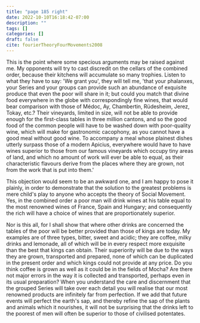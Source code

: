 ```yaml
---
title: "page 185 right"
date: 2022-10-10T16:18:42-07:00
description: ""
tags: []
categories: []
draft: false
cite: fourierTheoryFourMovements2008
---
```


This is the point where some specious arguments may be raised
against me. My opponents will try to cast discredit on the cellars
of the combined order, because their kitchens will accumulate so
many trophies. Listen to what they have to say: 'We grant you',
they will tell me, 'that your phalanxes, your Series and your groups
can provide such an abundance of exquisite produce that even the
poor will share in it; but could you match that divine food everywhere in the globe with correspondingly fine wines, that would bear
comparison with those of Médoc, Ay, Chambertin, Rüdesheim,
Jerez, Tokay, etc.? Their vineyards, limited in size, will not be able
to provide enough for the first-class tables in three million cantons,
and so the good food of the common people will have to be washed
down with poor-quality wine, which will make for gastronomic
cacophony, as you cannot have a good meal without good wine. To
accompany a meal whose plainest dishes utterly surpass those of a
modern Apicius, everywhere would have to have wines superior to
those from our famous vineyards which occupy tiny areas of land,
and which no amount of work will ever be able to equal, as their
characteristic flavours derive from the places where they are grown,
not from the work that is put into them.' 

This objection would seem to be an awkward one, and I am
happy to pose it plainly, in order to demonstrate that the solution
to the greatest problems is mere child's play to anyone who accepts
the theory of Social Movement. Yes, in the combined order a poor
man will drink wines at his table equal to the most renowned wines
of France, Spain and Hungary; and consequently the rich will have
a choice of wines that are proportionately superior. 

Nor is this all, for I shall show that where other drinks are concerned the tables of the poor will be better provided than those of
kings are today. My examples are of three types, bitter, sweet and
acidic; they are coffee, milky drinks and lemonade, all of which will
be in every respect more exquisite than the best that kings can
obtain. Their superiority will be due to the ways they are grown,
transported and prepared, none of which can be duplicated in the
present order and which kings could not provide at any price. Do
you think coffee is grown as well as it could be in the fields of
Mocha? Are there not major errors in the way it is collected and
transported, perhaps even in its usual preparation? When you
understand the care and discernment that the grouped Series will
take over each detail you will realise that our most renowned products are infinitely far from perfection. If we add that future events
will perfect the earth's sap, and thereby refine the sap of the plants
and animals which it nourishes, it will not be surprising that the
drinks left to the poorest of men will often be superior to those of
civilised potentates. 